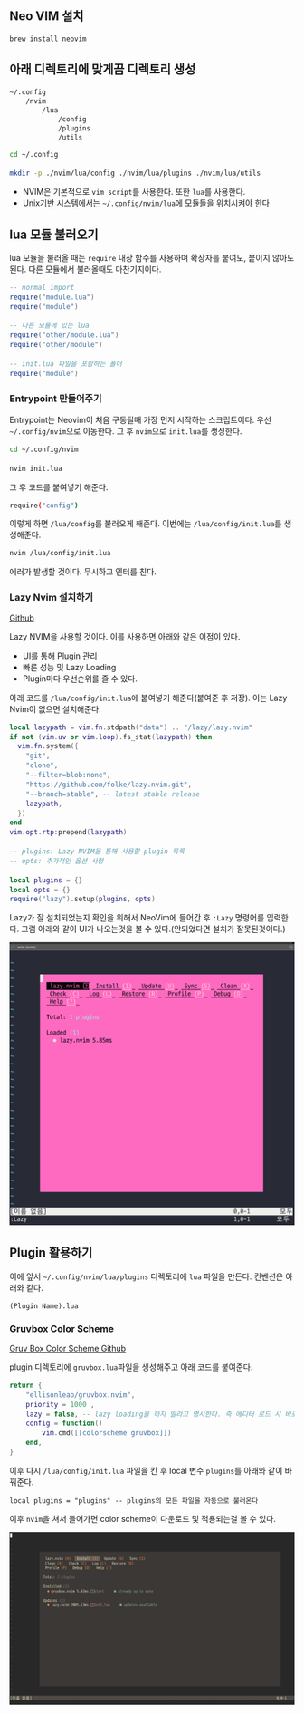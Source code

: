 ## Neo VIM 설치

```bash
brew install neovim
```

## 아래 디렉토리에 맞게끔 디렉토리 생성

```
~/.config
    /nvim
        /lua
            /config
            /plugins
            /utils
```

```bash
cd ~/.config

mkdir -p ./nvim/lua/config ./nvim/lua/plugins ./nvim/lua/utils
```

- NVIM은 기본적으로 `vim script`를 사용한다. 또한 `lua`를 사용한다.
- Unix기반 시스템에서는 `~/.config/nvim/lua`에 모듈들을 위치시켜야 한다

## lua 모듈 불러오기

lua 모듈을 불러올 때는 `require` 내장 함수를 사용하며 확장자를 붙여도, 붙이지 않아도 된다. 다른 모듈에서 불러올때도 마찬기지이다.

```lua
-- normal import
require("module.lua")
require("module")

-- 다른 모듈에 있는 lua
require("other/module.lua")
require("other/module")

-- init.lua 파일을 포함하는 폴더
require("module")
```

### Entrypoint 만들어주기

Entrypoint는 Neovim이 처음 구동될때 가장 먼저 시작하는 스크립트이다. 우선 `~/.config/nvim`으로 이동한다. 그 후 `nvim`으로 `init.lua`를 생성한다.

```bash
cd ~/.config/nvim

nvim init.lua
```

그 후 코드를 붙여넣기 해준다.

```bash
require("config")
```

이렇게 하면 `/lua/config`를 불러오게 해준다. 이번에는 `/lua/config/init.lua`를 생성해준다.

```bash
nvim /lua/config/init.lua
```

에러가 발생할 것이다. 무시하고 엔터를 친다.

### Lazy Nvim 설치하기

[Github](https://github.com/folke/lazy.nvim)

Lazy NVIM을 사용할 것이다. 이를 사용하면 아래와 같은 이점이 있다.

- UI를 통해 Plugin 관리
- 빠른 성능 및 Lazy Loading
- Plugin마다 우선순위를 줄 수 있다.

아래 코드를 `/lua/config/init.lua`에 붙여넣기 해준다(붙여준 후 저장). 이는 Lazy Nvim이 없으면 설치해준다.

```lua
local lazypath = vim.fn.stdpath("data") .. "/lazy/lazy.nvim"
if not (vim.uv or vim.loop).fs_stat(lazypath) then
  vim.fn.system({
    "git",
    "clone",
    "--filter=blob:none",
    "https://github.com/folke/lazy.nvim.git",
    "--branch=stable", -- latest stable release
    lazypath,
  })
end
vim.opt.rtp:prepend(lazypath)

-- plugins: Lazy NVIM을 통해 사용할 plugin 목록
-- opts: 추가적인 옵션 사항

local plugins = {}
local opts = {}
require("lazy").setup(plugins, opts)
```

Lazy가 잘 설치되었는지 확인을 위해서 NeoVim에 들어간 후 `:Lazy` 명령어를 입력한다. 그럼 아래와 같이 UI가 나오는것을 볼 수 있다.(안되었다면 설치가 잘못된것이다.)

![img](./img/1.png)

## Plugin 활용하기

이에 앞서 `~/.config/nvim/lua/plugins` 디렉토리에 `lua` 파일을 만든다. 컨벤션은 아래와 같다.

```
(Plugin Name).lua
```

### Gruvbox Color Scheme

[Gruv Box Color Scheme Github](https://github.com/ellisonleao/gruvbox.nvim)

plugin 디렉토리에 `gruvbox.lua`파일을 생성해주고 아래 코드를 붙여준다.

```lua
return {
	"ellisonleao/gruvbox.nvim",
	priority = 1000 ,
	lazy = false, -- lazy loading을 하지 말라고 명시한다. 즉 에디터 로드 시 바로 이 플러그인을 실행시키라는 의미이다.
	config = function()
		vim.cmd([[colorscheme gruvbox]])
	end,
}
```

이후 다시 `/lua/config/init.lua` 파일을 킨 후 local 변수 `plugins`를 아래와 같이 바꿔준다.

```
local plugins = "plugins" -- plugins의 모든 파일을 자동으로 불러온다
```

이후 `nvim`을 쳐서 들어가면 color scheme이 다운로드 및 적용되는걸 볼 수 있다.

![img](./img/2.png)
